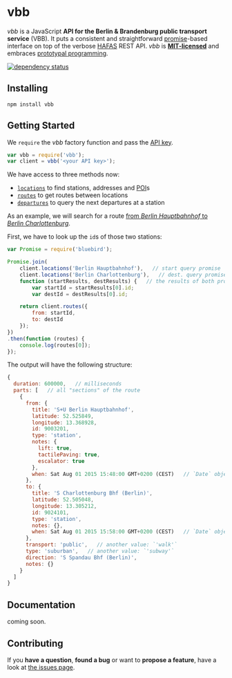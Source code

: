 # vbb

*vbb* is a JavaScript **API for the Berlin & Brandenburg public transport service** (VBB). It puts a consistent and straightforward [promise](https://github.com/petkaantonov/bluebird#what-are-promises-and-why-should-i-use-them)-based interface on top of the verbose [HAFAS](http://hacon.de/hafas) REST API. *vbb* is **[MIT-licensed](LICENSE)** and embraces [prototypal programming](http://davidwalsh.name/javascript-objects-deconstruction#simpler-object-object).

[![dependency status](https://img.shields.io/david/derhuerst/vbb.svg)](https://david-dm.org/derhuerst)



## Installing

```shell
npm install vbb
```



## Getting Started

We `require` the *vbb* factory function and pass the [API key](http://www.vbb.de/de/article/webservices/schnittstellen-fuer-webentwickler/5070.html#testserver).

```javascript
var vbb = require('vbb');
var client = vbb('<your API key>');
```

We have access to three methods now:

- [`locations`](docs/locations.md) to find stations, addresses and [POI](https://en.wikipedia.org/wiki/Point_of_interest)s
- [`routes`](docs/routes.md) to get routes between locations
- [`departures`](docs/departures.md) to query the next departures at a station

As an example, we will search for a route [from *Berlin Hauptbahnhof* to *Berlin Charlottenburg*](https://www.google.de/maps/dir/Berlin+Hauptbahnhof,+Europaplatz,+Berlin/S+Berlin-Charlottenburg/@52.5212391,13.3287227,13z).

First, we have to look up the `id`s of those two stations:

```javascript
var Promise = require('bluebird');

Promise.join(
	client.locations('Berlin Hauptbahnhof'),   // start query promise
	client.locations('Berlin Charlottenburg'),   // dest. query promise
	function (startResults, destResults) {   // the results of both promises
		var startId = startResults[0].id;
		var destId = destResults[0].id;

	return client.routes({
		from: startId,
		to: destId
	});
})
.then(function (routes) {
	console.log(routes[0]);
});
```

The output will have the following structure:

```javascript
{
  duration: 600000,   // milliseconds
  parts: [   // all "sections" of the route
    {
      from: {
        title: 'S+U Berlin Hauptbahnhof',
        latitude: 52.525849,
        longitude: 13.368928,
        id: 9003201,
        type: 'station',
        notes: {
          lift: true,
          tactilePaving: true,
          escalator: true
        },
        when: Sat Aug 01 2015 15:48:00 GMT+0200 (CEST)   // `Date` object
      },
      to: {
        title: 'S Charlottenburg Bhf (Berlin)',
        latitude: 52.505048,
        longitude: 13.305212,
        id: 9024101,
        type: 'station',
        notes: {},
        when: Sat Aug 01 2015 15:58:00 GMT+0200 (CEST)   // `Date` object
      },
      transport: 'public',   // another value: `'walk'`
      type: 'suburban',   // another value: `'subway'`
      direction: 'S Spandau Bhf (Berlin)',
      notes: {}
    }
  ]
}
```



## Documentation

coming soon.



## Contributing

If you **have a question**, **found a bug** or want to **propose a feature**, have a look at [the issues page](https://github.com/derhuerst/vbb/issues).
